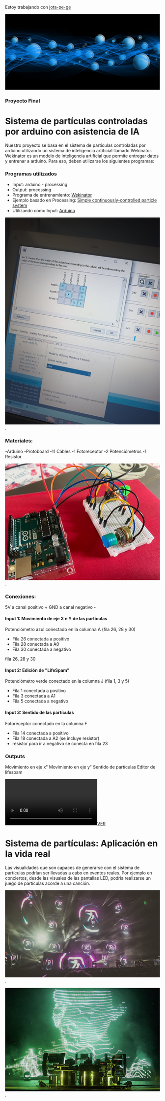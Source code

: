 Estoy trabajando con [jota-pe-ge](https://gibhub.com/jota-pe-ge)


  ![](fotos_videos/physics-g09ac840c2_carousel.png)



### Proyecto Final
# Sistema de partículas controladas por arduino con asistencia de IA
Nuestro proyecto se basa en el sistema de partículas controladas por arduino utilizando un sistema de inteligencia artificial llamado Wekinator.
Wekinator es un modelo de inteligencia artificial que permite entregar datos y entrenar a arduino. Para eso, deben utilizarse los siguientes programas:



### Programas utilizados
* Input: arduino - processing
* Output: processing
* Programa de entrenamiento: [Wekinator](http://www.wekinator.org/)
* Ejemplo basado en Processing: [Simple continuously-controlled particle system](http://www.wekinator.org/examples/#Processing_animation_audio)
* Utilizando como Input: [Arduino](http://www.wekinator.org/examples/#Arduino)

![](fotos_videos/whatsappimage2.jpeg).


### Materiales:

-Arduino
-Protoboard
-11 Cables
-1 Fotoreceptor
-2 Potenciómetros
-1 Resistor


![](fotos_videos/whatsappimage.jpeg).



### Conexiones:
5V a canal positivo +
GND a canal negativo -


#### Input 1: Movimiento de eje X e Y de las partículas
Potenciómetro azul conectado en la columna A (fila 26, 28 y 30)
* Fila 26 conectada a positivo
* Fila 28 conectada a A0
* Fila 30 conectada a negativo

fila 26, 28 y 30



#### Input 2: Edición de "LifeSpam"
Potenciómetro verde conectado en la columna J (fila 1, 3 y 5)
* Fila 1 conectada a positivo 
* Fila 3 conectada a A1
* Fila 5 conectada a negativo 



#### Input 3: Sentido de las partículas
Fotoreceptor conectado en la columna F 
* Fila 14 conectada a positivo 
* Fila 18 conectada a A2 (se incluye resistor)
* resistor para ir a negativo se conecta en fila 23


### Outputs
Movimiento en eje x" 
Movimiento en eje y"
Sentido de partículas
Editor de lifespam



[![VER](fotos_videos/VID_37930329_155409_922.mp4)](VID_37930329_155409_922.mp4)




# Sistema de partículas: Aplicación en la vida real
Las visualidades que son capaces de generarse con el sistema de partículas podrían ser llevadas a cabo en eventos reales. Por ejemplo en conciertos, desde las visuales de las pantallas LED, podría realizarse un juego de partículas acorde a una canción.

![](fotos_videos/maxresdefault.jpg).

![](fotos_videos/Chemical-Brothers.jpg).



